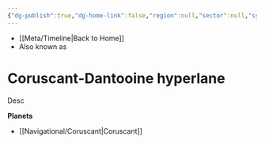 ```yaml
---
{"dg-publish":true,"dg-home-link":false,"region":null,"sector":null,"system":null,"grid":null,"aliases":[],"tags":["map","hyperlane","unfinished"],"permalink":"/navigational/coruscant-dantooine-hyperlane/","dgHomeLink":false,"dgPassFrontmatter":true}
---
```


- [[Meta/Timeline\|Back to Home]]
- Also known as 

# Coruscant-Dantooine hyperlane
Desc

**Planets**
- [[Navigational/Coruscant\|Coruscant]]
